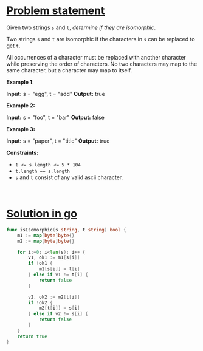 # [Problem statement](https://leetcode.com/problems/isomorphic-strings)

Given two strings `s` and `t`, _determine if they are isomorphic_.

Two strings `s` and `t` are isomorphic if the characters in `s` can be replaced to get `t`.

All occurrences of a character must be replaced with another character while preserving the order of characters. No two characters may map to the same character, but a character may map to itself.

**Example 1:**

**Input:** s = "egg", t = "add"
**Output:** true

**Example 2:**

**Input:** s = "foo", t = "bar"
**Output:** false

**Example 3:**

**Input:** s = "paper", t = "title"
**Output:** true

**Constraints:**

* `1 <= s.length <= 5 * 104`
* `t.length == s.length`
* `s` and `t` consist of any valid ascii character.

<br />

# [Solution in go](https://leetcode.com/submissions/detail/947678857/)

```go
func isIsomorphic(s string, t string) bool {
    m1 := map[byte]byte{}
    m2 := map[byte]byte{}

    for i:=0; i<len(s); i++ {
        v1, ok1 := m1[s[i]]
        if !ok1 {
            m1[s[i]] = t[i]
        } else if v1 != t[i] {
            return false
        }

        v2, ok2 := m2[t[i]]
        if !ok2 {
            m2[t[i]] = s[i]
        } else if v2 != s[i] {
            return false
        }
    }
    return true
}
```